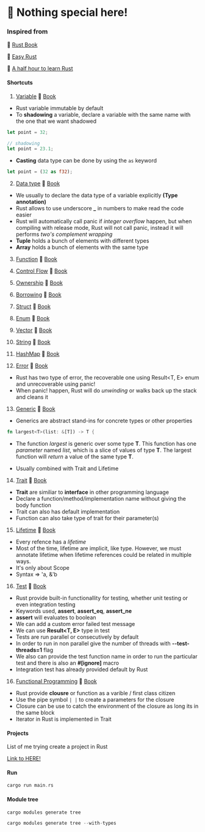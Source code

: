 # 🦀 Nothing special here!

### Inspired from

📌 [Rust Book](https://doc.rust-lang.org/book/)

📌 [Easy Rust](https://dhghomon.github.io/easy_rust/)

📌 [A half hour to learn Rust](https://fasterthanli.me/articles/a-half-hour-to-learn-rust)

#### Shortcuts

1. [Variable](https://github.com/mhnaufal/rust-book/blob/main/src/variable.rs) 🔰 [Book](https://doc.rust-lang.org/book/ch03-01-variables-and-mutability.html)

- Rust variable immutable by default
- To **shadowing** a variable, declare a variable with the same name with the one that we want shadowed

```rust
let point = 32;

// shadowing
let point = 23.1;
```

- **Casting** data type can be done by using the `as` keyword

```rust
let point = (32 as f32);
```

2. [Data type](https://github.com/mhnaufal/rust-book/blob/main/src/data_types.rs) 🔰 [Book](https://doc.rust-lang.org/book/ch03-02-data-types.html)

- We usually to declare the data type of a variable explicitly **(Type annotation)**
- Rust allows to use underscore **\_** in numbers to make read the code easier
- Rust will automatically call panic if _integer overflow_ happen, but when compiling with release mode, Rust will not call panic, instead it will performs _two's complement wrapping_
- **Tuple** holds a bunch of elements with different types
- **Array** holds a bunch of elements with the same type

3. [Function](https://github.com/mhnaufal/rust-book/blob/main/src/function.rs) 🔰 [Book](https://doc.rust-lang.org/book/ch03-03-how-functions-work.html)

4. [Control Flow](https://github.com/mhnaufal/rust-book/blob/main/src/control_flow.rs) 🔰 [Book](https://doc.rust-lang.org/book/ch03-05-control-flow.html)

5. [Ownership](https://github.com/mhnaufal/rust-book/blob/main/src/ownership.rs) 🔰 [Book](https://doc.rust-lang.org/book/ch04-01-what-is-ownership.html)

6. [Borrowing](https://github.com/mhnaufal/rust-book/blob/main/src/borrowing.rs) 🔰 [Book](https://doc.rust-lang.org/book/ch04-02-references-and-borrowing.html)

7. [Struct](https://github.com/mhnaufal/rust-book/blob/main/src/struct.rs) 🔰 [Book](https://doc.rust-lang.org/book/ch05-01-defining-structs.html)

8. [Enum](https://github.com/mhnaufal/rust-book/blob/main/src/enum.rs) 🔰 [Book](https://doc.rust-lang.org/book/ch06-01-defining-an-enum.html)

9. [Vector](https://github.com/mhnaufal/rust-book/blob/main/src/vectors.rs) 🔰 [Book](https://doc.rust-lang.org/book/ch08-01-vectors.html)

10. [String](https://github.com/mhnaufal/rust-book/blob/main/src/strings.rs) 🔰 [Book](https://doc.rust-lang.org/book/https://doc.rust-lang.org/book/ch08-02-strings.html)

11. [HashMap](https://github.com/mhnaufal/rust-book/blob/main/src/maps.rs) 🔰 [Book](https://doc.rust-lang.org/book/ch08-03-hash-maps.html)

12. [Error](https://github.com/mhnaufal/rust-book/blob/main/src/errors.rs) 🔰 [Book](https://doc.rust-lang.org/book/ch09-00-error-handling.html)

- Rust has two type of error, the recoverable one using Result<T, E> enum and unrecoverable using panic!
- When panic! happen, Rust will do _unwinding_ or walks back up the stack and cleans it

13. [Generic](https://github.com/mhnaufal/rust-book/blob/main/src/generic.rs) 🔰 [Book](https://doc.rust-lang.org/stable/book/ch10-00-generics.html)

- Generics are abstract stand-ins for concrete types or other properties

```rust
fn largest<T>(list: &[T]) -> T {
```

- The function _largest_ is generic over some type **T**. This function has one _parameter_ named _list_, which is a slice of values of type **T**. The largest function will _return_ a value of the same type **T**.

- Usually combined with Trait and Lifetime

14. [Trait](https://github.com/mhnaufal/rust-book/blob/main/src/trait.rs) 🔰 [Book](https://doc.rust-lang.org/stable/book/ch10-02-traits.html)

- **Trait** are similiar to **interface** in other programming language
- Declare a function/method/implementation name without giving the body function
- Trait can also has default implementation
- Function can also take type of trait for their parameter(s)

15. [Lifetime](https://github.com/mhnaufal/rust-book/blob/main/src/lifetime.rs) 🔰 [Book](https://doc.rust-lang.org/stable/book/ch10-03-lifetime-syntax.html)

- Every refence has a _lifetime_
- Most of the time, lifetime are implicit, like type. However, we must annotate lifetime when lifetime references could be related in multiple ways.
- It's only about Scope
- Syntax => 'a, &'b

16. [Test](https://github.com/mhnaufal/rust-book/blob/main/src/tests.rs) 🔰 [Book](https://doc.rust-lang.org/stable/book/ch11-00-testing.html)

- Rust provide built-in functionallity for testing, whether unit testing or even integration testing
- Keywords used, **assert**, **assert_eq**, **assert_ne**
- **assert** will evaluates to boolean
- We can add a custom error failed test message
- We can use **Result<T, E>** type in test
- Tests are run parallel or consecutively by default
- In order to run in non parallel give the number of threads with **--test-threads=1** flag
- We also can provide the test function name in order to run the particular test and there is also an **#[ignore]** macro
- Integration test has already provided default by Rust

16. [Functional Programming](https://github.com/mhnaufal/rust-book/blob/main/src/functional.rs) 🔰 [Book](https://doc.rust-lang.org/stable/book/ch13-01-closures.html)

- Rust provide **clousre** or function as a varible / first class citizen
- Use the pipe symbol `| |` to create a parameters for the closure
- Closure can be use to catch the environment of the closure as long its in the same block
- Iterator in Rust is implemented in Trait

#### Projects

List of me trying create a project in Rust

[Link to HERE!](https://github.com/mhnaufal/rust-book/tree/main/src/projects)

#### Run

```rust
cargo run main.rs
```

#### Module tree

```rust
cargo modules generate tree
```

```rust
cargo modules generate tree --with-types
```
